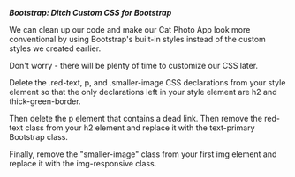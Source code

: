 ***Bootstrap: Ditch Custom CSS for Bootstrap***

We can clean up our code and make our Cat Photo App look more conventional by using Bootstrap's built-in styles instead of the custom styles we created earlier.

Don't worry - there will be plenty of time to customize our CSS later.

Delete the .red-text, p, and .smaller-image CSS declarations from your style element so that the only declarations left in your style element are h2 and thick-green-border.

Then delete the p element that contains a dead link. Then remove the red-text class from your h2 element and replace it with the text-primary Bootstrap class.

Finally, remove the "smaller-image" class from your first img element and replace it with the img-responsive class.
